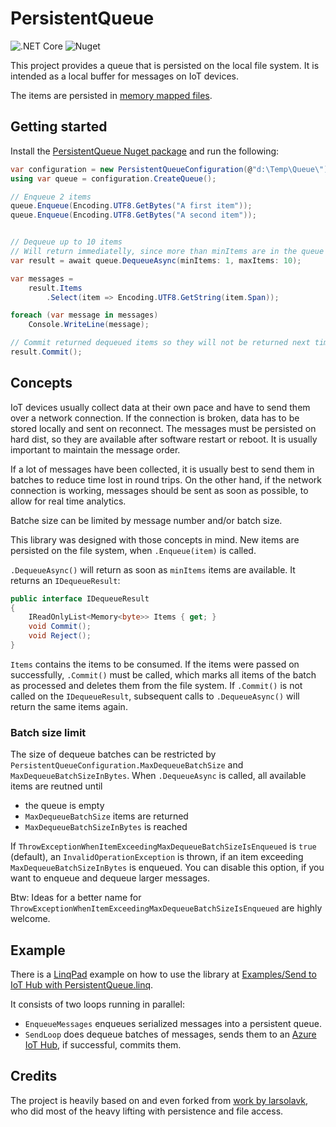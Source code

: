 # PersistentQueue

![.NET Core](https://github.com/Peter-B-/PersistentQueue/workflows/.NET%20Core/badge.svg)
![Nuget](https://img.shields.io/nuget/v/PersistentQueue)

This project provides a queue that is persisted on the local file system. It is intended as a local buffer for messages on IoT devices.

The items are persisted in [memory mapped files](https://docs.microsoft.com/en-us/dotnet/standard/io/memory-mapped-files).

## Getting started

Install the [PersistentQueue Nuget package](https://www.nuget.org/packages/PersistentQueue) and run the following:

```c#
var configuration = new PersistentQueueConfiguration(@"d:\Temp\Queue\");
using var queue = configuration.CreateQueue();

// Enqueue 2 items
queue.Enqueue(Encoding.UTF8.GetBytes("A first item"));
queue.Enqueue(Encoding.UTF8.GetBytes("A second item"));


// Dequeue up to 10 items
// Will return immediatelly, since more than minItems are in the queue
var result = await queue.DequeueAsync(minItems: 1, maxItems: 10);

var messages =
    result.Items
        .Select(item => Encoding.UTF8.GetString(item.Span));

foreach (var message in messages)
    Console.WriteLine(message);

// Commit returned dequeued items so they will not be returned next time.
result.Commit();
```

## Concepts

IoT devices usually collect data at their own pace and have to send them over a network connection. If the connection is broken, data has
to be stored locally and sent on reconnect. The messages must be persisted on hard dist, so they are available after software
restart or reboot. It is usually important to maintain the message order.

If a lot of messages have been collected, it is usually best to send them in batches to reduce time lost in round trips.
On the other hand, if the network connection is working, messages should be sent as soon as possible, to allow for real time analytics.

Batche size can be limited by message number and/or batch size.

This library was designed with those concepts in mind. New items are persisted on the file system, when `.Enqueue(item)` is called.

`.DequeueAsync()` will return as soon as `minItems` items are available. It returns an `IDequeueResult`:

```c#
public interface IDequeueResult
{
    IReadOnlyList<Memory<byte>> Items { get; }
    void Commit();
    void Reject();
}
```

`Items` contains the items to be consumed. If the items were passed on successfully, `.Commit()` must be called, which marks all items
of the batch as processed and deletes them from the file system. If `.Commit()` is not called on the `IDequeueResult`, subsequent calls to
`.DequeueAsync()` will return the same items again.

### Batch size limit

The size of dequeue batches can be restricted by `PersistentQueueConfiguration.MaxDequeueBatchSize` and `MaxDequeueBatchSizeInBytes`. When
`.DequeueAsync` is called, all available items are reutned until

- the queue is empty
- `MaxDequeueBatchSize` items are returned
- `MaxDequeueBatchSizeInBytes` is reached

If `ThrowExceptionWhenItemExceedingMaxDequeueBatchSizeIsEnqueued` is `true` (default), an `InvalidOperationException` is thrown, if an item
exceeding `MaxDequeueBatchSizeInBytes` is enqueued. You can disable this option, if you want to enqueue and dequeue larger messages.

Btw: Ideas for a better name for `ThrowExceptionWhenItemExceedingMaxDequeueBatchSizeIsEnqueued` are highly welcome.

## Example

There is a [LinqPad](https://www.linqpad.net/) example on how to use the library at [Examples/Send to IoT Hub with PersistentQueue.linq](Examples/Send%20to%20IoT%20Hub%20with%20PersistentQueue.linq).

It consists of two loops running in parallel:

- `EnqueueMessages` enqueues serialized messages into a persistent queue.
- `SendLoop` does dequeue batches of messages, sends them to an [Azure IoT Hub](https://azure.microsoft.com/en-us/services/iot-hub/), if successful, commits them.

## Credits

The project is heavily based on and even forked from [work by larsolavk](https://github.com/larsolavk/PersistentQueue), who did most of the
heavy lifting with persistence and file access.
